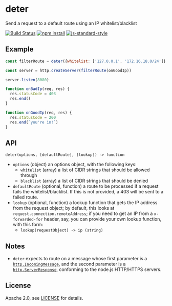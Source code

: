 # deter

Send a request to a default route using an IP whitelist/blacklist

[![Build Status][buildstatusimg]][buildstatus]
[![npm install][npminstallimg]][npminstall]
[![js-standard-style][jsstandardimg]][jsstandard]

## Example

```javascript
const filterRoute = deter({whitelist: ['127.0.0.1', '172.16.18.0/24']}, onBadIp)

const server = http.createServer(filterRoute(onGoodIp))

server.listen(8080)

function onBadIp(req, res) {
  res.statusCode = 403
  res.end()
}

function onGoodIp(req, res) {
  res.statusCode = 200
  res.end(`you're in!`)
}
```

## API

`deter(options, [defaultRoute], [lookup]) -> function`

- `options` (object) an options object, with the following keys:
    - `whitelist` (array) a list of CIDR strings that should be allowed through
    - `blacklist` (array) a list of CIDR strings that should be denied
- `defaultRoute` (optional, function) a route to be processed if a request fails
  the whitelist/blacklist. If this is not provided, a 403 will be sent to a
  failed route.
- `lookup` (optional, function) a lookup function that gets the IP address from
  the request object; by default, this looks at
  `request.connection.remoteAddress`; if you need to get an IP from a
  `x-forwarded-for` header, say, you can provide your own lookup function, with
  this form:
    - `lookup(requestObject) -> ip (string)`

## Notes

- `deter` expects to route on a message whose first parameter is a
  [`http.IncomingMessage`][httpincoming], and the second parameter is a
  [`http.ServerResponse`][httpresponse], conforming to the node.js HTTP/HTTPS
  servers.

## License

Apache 2.0, see [LICENSE](./LICENSE) for details.

[httpincoming]: https://iojs.org/api/http.html#http_http_incomingmessage
[httpresponse]: https://iojs.org/api/http.html#http_class_http_serverresponse
[buildstatus]: https://travis-ci.org/fardog/deter
[npminstall]: https://www.npmjs.org/package/deter
[jsstandard]: https://github.com/feross/standard
[buildstatusimg]: http://img.shields.io/travis/fardog/deter/master.svg?style=flat-square
[npminstallimg]: http://img.shields.io/npm/dm/deter.svg?style=flat-square
[jsstandardimg]: https://img.shields.io/badge/code%20style-standard-brightgreen.svg?style=flat-square
